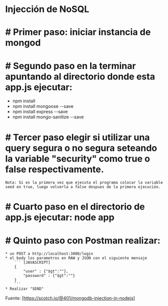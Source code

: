 # Injección de NoSQL

# # Primer paso: iniciar instancia de mongod

# # Segundo paso en la terminar apuntando al directorio donde esta app.js ejecutar: 
   * npm install
   * npm install mongoose --save
   * npm install express --save
   * npm install mongo-sanitize --save

# # Tercer paso elegir si utilizar una query segura o no segura seteando la variable "security" como true o false respectivamente. 
    Nota: Si es la primera vez que ejecuta el programa colocar la variable seed en true, luego volverla a false despues de la primera ejecución.

# # Cuarto paso en el directorio de app.js ejecutar: node app

# # Quinto paso con Postman realizar:
    * un POST a http://localhost:3000/login
    * el body los parametros en RAW y JSON con el siguiente mensaje
        ``` [JAVASCRIPT]
        {
            "user" : {"$gt":""},
            "password" : {"$gt":""}
        }
        ```
    * Realizar "SEND"

Fuente: [https://scotch.io/@401/mongodb-injection-in-nodejs] 

